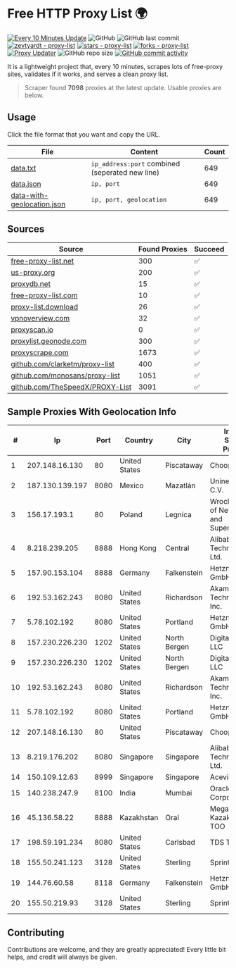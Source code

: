 
# Free HTTP Proxy List 🌍

[![Every 10 Minutes Update](https://github.com/mertguvencli/http-proxy-list/actions/workflows/main.yml/badge.svg?branch=main)](https://github.com/mertguvencli/http-proxy-list/actions/workflows/main.yml)
![GitHub](https://img.shields.io/github/license/mertguvencli/http-proxy-list)
![GitHub last commit](https://img.shields.io/github/last-commit/mertguvencli/http-proxy-list)
[![zevtyardt - proxy-list](https://img.shields.io/static/v1?label=zevtyardt&message=proxy-list&color=blue&logo=github)](https://github.com/zevtyardt/proxy-list "Go to GitHub repo")
[![stars - proxy-list](https://img.shields.io/github/stars/zevtyardt/proxy-list?style=social)](https://github.com/zevtyardt/proxy-list)
[![forks - proxy-list](https://img.shields.io/github/forks/zevtyardt/proxy-list?style=social)](https://github.com/zevtyardt/proxy-list)
[![Proxy Updater](https://github.com/zevtyardt/proxy-list/workflows/Proxy%20Updater/badge.svg)](https://github.com/zevtyardt/proxy-list/actions?query=workflow:"Proxy+Updater")
![GitHub repo size](https://img.shields.io/github/repo-size/zevtyardt/proxy-list)
[![GitHub commit activity](https://img.shields.io/github/commit-activity/m/zevtyardt/proxy-list?logo=commits)](https://github.com/zevtyardt/proxy-list/commits/main)

It is a lightweight project that, every 10 minutes, scrapes lots of free-proxy sites, validates if it works, and serves a clean proxy list.

> Scraper found **7098** proxies at the latest update. Usable proxies are below.

## Usage

Click the file format that you want and copy the URL.

|File|Content|Count|
|----|-------|-----|
|[data.txt](https://raw.githubusercontent.com/mertguvencli/http-proxy-list/main/proxy-list/data.txt)|`ip_address:port` combined (seperated new line)|649|
|[data.json](https://raw.githubusercontent.com/mertguvencli/http-proxy-list/main/proxy-list/data.json)|`ip, port`|649|
|[data-with-geolocation.json](https://raw.githubusercontent.com/mertguvencli/http-proxy-list/main/proxy-list/data-with-geolocation.json)|`ip, port, geolocation`|649|

## Sources

|Source|Found Proxies|Succeed|
|------|-------------|-------|
|[free-proxy-list.net](https://free-proxy-list.net)|300|✅|
|[us-proxy.org](https://www.us-proxy.org)|200|✅|
|[proxydb.net](http://proxydb.net)|15|✅|
|[free-proxy-list.com](https://free-proxy-list.com/?page=&port=&type%5B%5D=http&type%5B%5D=https&up_time=0&search=Search)|10|✅|
|[proxy-list.download](https://www.proxy-list.download/HTTP)|26|✅|
|[vpnoverview.com](https://vpnoverview.com/privacy/anonymous-browsing/free-proxy-servers)|32|✅|
|[proxyscan.io](https://www.proxyscan.io)|0|✅|
|[proxylist.geonode.com](https://proxylist.geonode.com/api/proxy-list?limit=300&page=1&sort_by=lastChecked&sort_type=desc&protocols=http,https)|300|✅|
|[proxyscrape.com](https://api.proxyscrape.com/v2/?request=displayproxies&protocol=http&timeout=10000&country=all&ssl=all&anonymity=all)|1673|✅|
|[github.com/clarketm/proxy-list](https://raw.githubusercontent.com/clarketm/proxy-list/master/proxy-list-raw.txt)|400|✅|
|[github.com/monosans/proxy-list](https://raw.githubusercontent.com/monosans/proxy-list/main/proxies/http.txt)|1051|✅|
|[github.com/TheSpeedX/PROXY-List](https://raw.githubusercontent.com/TheSpeedX/PROXY-List/master/http.txt)|3091|✅|


## Sample Proxies With Geolocation Info

|#|Ip|Port|Country|City|Internet Service Provider|
|-|--|----|-------|----|-------------------------|
|1|207.148.16.130|80|United States|Piscataway|Choopa|
|2|187.130.139.197|8080|Mexico|Mazatlán|Uninet S.A. de C.V.|
|3|156.17.193.1|80|Poland|Legnica|Wroclaw Centre of Networking and Supercomputing|
|4|8.218.239.205|8888|Hong Kong|Central|Alibaba (US) Technology Co., Ltd.|
|5|157.90.153.104|8888|Germany|Falkenstein|Hetzner Online GmbH|
|6|192.53.162.243|8080|United States|Richardson|Akamai Technologies, Inc.|
|7|5.78.102.192|8080|United States|Portland|Hetzner Online GmbH|
|8|157.230.226.230|1202|United States|North Bergen|DigitalOcean, LLC|
|9|157.230.226.230|1202|United States|North Bergen|DigitalOcean, LLC|
|10|192.53.162.243|8080|United States|Richardson|Akamai Technologies, Inc.|
|11|5.78.102.192|8080|United States|Portland|Hetzner Online GmbH|
|12|207.148.16.130|80|United States|Piscataway|Choopa|
|13|8.219.176.202|8080|Singapore|Singapore|Alibaba (US) Technology Co., Ltd.|
|14|150.109.12.63|8999|Singapore|Singapore|Aceville Pte.ltd|
|15|140.238.247.9|8100|India|Mumbai|Oracle Corporation|
|16|45.136.58.22|8888|Kazakhstan|Oral|Megahost Kazakhstan TOO|
|17|198.59.191.234|8080|United States|Carlsbad|TDS TELECOM|
|18|155.50.241.123|3128|United States|Sterling|Sprint|
|19|144.76.60.58|8118|Germany|Falkenstein|Hetzner Online GmbH|
|20|155.50.219.93|3128|United States|Sterling|Sprint|



## Contributing

Contributions are welcome, and they are greatly appreciated! Every
little bit helps, and credit will always be given.

